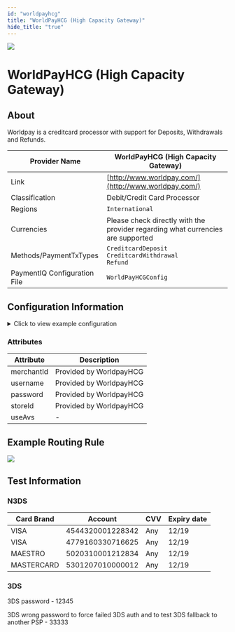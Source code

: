 ```yaml
--- 
id: "worldpayhcg" 
title: "WorldPayHCG (High Capacity Gateway)"
hide_title: "true"
---
```

 
![](/img/providers/logos/worldpayhcg.png)

# WorldPayHCG (High Capacity Gateway)

## About
Worldpay is a creditcard processor with support for Deposits, Withdrawals and Refunds.

| Provider Name                | WorldPayHCG (High Capacity Gateway)                                             |
|------------------------------|---------------------------------------------------------------------------------|
| Link                         | [http://www.worldpay.com/](http://www.worldpay.com/)                            |
| Classification               | Debit/Credit Card Processor                                                     |
| Regions                      | `International`                                                                 |
| Currencies                   | Please check directly with the provider regarding what currencies are supported |
| Methods/PaymentTxTypes       | `CreditcardDeposit`<br/> `CreditcardWithdrawal`<br/> `Refund`                   |
| PaymentIQ Configuration File | `WorldPayHCGConfig`                                                             |

## Configuration Information

<details>
<summary>Click to view example configuration</summary>
<br/>

```xml
<com.devcode.paymentiq.integration.worldpayhcg.WorldPayHCGConfig>
  <enabled>true</enabled>
  <useViqProxy>true</useViqProxy>
  <accounts>
    <entry>
  			<string>REFUND_EUR</string>
  			<account>
  		  	<use3Dsecure>true</use3Dsecure>
  				<merchantId>??</merchantId>
  				<username>??</username>
  			  <password>??</password>
  				<redirectUrl>${baseRedirectUrl}/api/worldpayhcg/callback</redirectUrl>
  				<useTokenId>false</useTokenId>
  				<serviceEndpoint>https://trx3.wpstn.com/stlinkssl/stlink.dll</serviceEndpoint>
  				<storeId>??</storeId>
  			</account>
  		</entry>
  		<entry>
  			<string>N3DS_EUR</string>
  			<account>
  			  <use3Dsecure>false</use3Dsecure>
  			  <merchantId>??</merchantId>
  			  <username>??</username>
  			  <password>??</password>
  				<redirectUrl>${baseRedirectUrl}/api/worldpayhcg/callback</redirectUrl>
  				<useTokenId>false</useTokenId>
  				<serviceEndpoint>https://trx3.wpstn.com/stlinkssl/stlink.dll</serviceEndpoint>
  				<storeId>??</storeId>
  			</account>
  		</entry>
  		<entry>
  			<string>3DS_EUR</string>
  			<account>
  		  	<use3Dsecure>true</use3Dsecure>
  				<merchantId>??</merchantId>
  				<username>??</username>
  			  <password>??</password>
  				<redirectUrl>${baseRedirectUrl}/api/worldpayhcg/callback</redirectUrl>
  				<useTokenId>false</useTokenId>
  				<serviceEndpoint>https://trx3.wpstn.com/stlinkssl/stlink.dll</serviceEndpoint>
  				<storeId>??</storeId>
  			</account>
  		</entry>
		</accounts>
		<testMode>false</testMode>
		<timeOut>60000</timeOut>
</com.devcode.paymentiq.integration.worldpayhcg.WorldPayHCGConfig>
```

</details>

### Attributes

| Attribute  | Description             |
|------------|-------------------------|
| merchantId | Provided by WorldpayHCG |
| username   | Provided by WorldpayHCG |
| password   | Provided by WorldpayHCG |
| storeId    | Provided by WorldpayHCG |
| useAvs     | -                       |

## Example Routing Rule
![](/img/providers/routing/worldpayhcg.png)

## Test Information

### N3DS

| Card Brand | Account          | CVV | Expiry date |
|------------|------------------|-----|-------------|
| VISA       | 4544320001228342 | Any | 12/19       |
| VISA       | 4779160330716625 | Any | 12/19       |
| MAESTRO    | 5020310001212834 | Any | 12/19       |
| MASTERCARD | 5301207010000012 | Any | 12/19       |

### 3DS

3DS password - 12345

3DS wrong password to force failed 3DS auth and to test 3DS fallback to another PSP - 33333